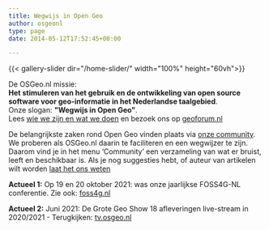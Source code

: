 ```yaml
---
title: Wegwijs in Open Geo
author: osgeonl
type: page
date: 2014-05-12T17:52:45+00:00

---
```

{{< gallery-slider dir="/home-slider/" width="100%" height="60vh">}}
<!--  no-fa="true" no-jquery="true"  -->

De OSGeo.nl missie:  
**Het stimuleren van het gebruik en de ontwikkeling van 
open source software voor geo-informatie in het Nederlandse taalgebied**.  
Onze slogan: **"Wegwijs in Open Geo"**.    
Lees [wie we zijn en wat we doen][1] en bezoek ons op [geoforum.nl][2]

De belangrijkste zaken rond Open Geo vinden plaats via [onze community][1].
We proberen als OSGeo.nl daarin te faciliteren en een wegwijzer te zijn. 
Daarom vind je in het menu &#8216;Community&#8217; een verzameling van wat er 
bruist, leeft en beschikbaar is. Als je nog suggesties hebt, 
of auteur van artikelen wilt worden [laat het ons weten][2]

**Actueel 1:** Op 19 en 20 oktober 2021: was onze jaarlijkse FOSS4G-NL conferentie. Zie ook: [foss4g.nl][3] <span class="wpel-icon wpel-image wpel-icon-19"></span>  

**Actueel 2:** Juni 2021: De Grote Geo Show 18 afleveringen live-stream in 2020/2021 - Terugkijken: [tv.osgeo.nl][4] <span class="wpel-icon wpel-image wpel-icon-19"></span>  


 [1]: /over-ons/
 [2]: /geoforum-nl/
 [3]: https://foss4g.nl
 [4]: https://tv.osgeo.nl